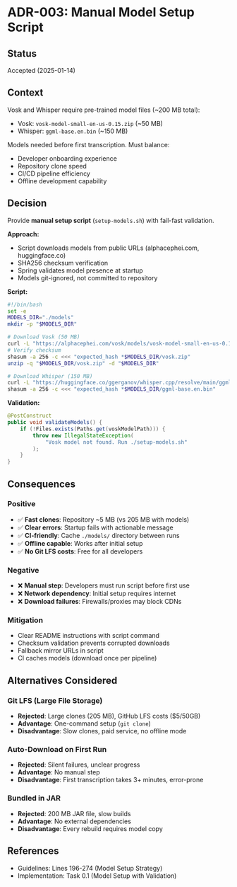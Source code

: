 # ADR-003: Manual Model Setup Script

## Status
Accepted (2025-01-14)

## Context
Vosk and Whisper require pre-trained model files (~200 MB total):
- Vosk: `vosk-model-small-en-us-0.15.zip` (~50 MB)
- Whisper: `ggml-base.en.bin` (~150 MB)

Models needed before first transcription. Must balance:
- Developer onboarding experience
- Repository clone speed
- CI/CD pipeline efficiency
- Offline development capability

## Decision
Provide **manual setup script** (`setup-models.sh`) with fail-fast validation.

**Approach:**
- Script downloads models from public URLs (alphacephei.com, huggingface.co)
- SHA256 checksum verification
- Spring validates model presence at startup
- Models git-ignored, not committed to repository

**Script:**
```bash
#!/bin/bash
set -e
MODELS_DIR="./models"
mkdir -p "$MODELS_DIR"

# Download Vosk (50 MB)
curl -L "https://alphacephei.com/vosk/models/vosk-model-small-en-us-0.15.zip" -o "$MODELS_DIR/vosk.zip"
# Verify checksum
shasum -a 256 -c <<< "expected_hash *$MODELS_DIR/vosk.zip"
unzip -q "$MODELS_DIR/vosk.zip" -d "$MODELS_DIR"

# Download Whisper (150 MB)
curl -L "https://huggingface.co/ggerganov/whisper.cpp/resolve/main/ggml-base.en.bin" -o "$MODELS_DIR/ggml-base.en.bin"
shasum -a 256 -c <<< "expected_hash *$MODELS_DIR/ggml-base.en.bin"
```

**Validation:**
```java
@PostConstruct
public void validateModels() {
    if (!Files.exists(Paths.get(voskModelPath))) {
        throw new IllegalStateException(
            "Vosk model not found. Run ./setup-models.sh"
        );
    }
}
```

## Consequences

### Positive
- ✅ **Fast clones**: Repository ~5 MB (vs 205 MB with models)
- ✅ **Clear errors**: Startup fails with actionable message
- ✅ **CI-friendly**: Cache `./models/` directory between runs
- ✅ **Offline capable**: Works after initial setup
- ✅ **No Git LFS costs**: Free for all developers

### Negative
- ❌ **Manual step**: Developers must run script before first use
- ❌ **Network dependency**: Initial setup requires internet
- ❌ **Download failures**: Firewalls/proxies may block CDNs

### Mitigation
- Clear README instructions with script command
- Checksum validation prevents corrupted downloads
- Fallback mirror URLs in script
- CI caches models (download once per pipeline)

## Alternatives Considered

### Git LFS (Large File Storage)
- **Rejected**: Large clones (205 MB), GitHub LFS costs ($5/50GB)
- **Advantage**: One-command setup (`git clone`)
- **Disadvantage**: Slow clones, paid service, no offline mode

### Auto-Download on First Run
- **Rejected**: Silent failures, unclear progress
- **Advantage**: No manual step
- **Disadvantage**: First transcription takes 3+ minutes, error-prone

### Bundled in JAR
- **Rejected**: 200 MB JAR file, slow builds
- **Advantage**: No external dependencies
- **Disadvantage**: Every rebuild requires model copy

## References
- Guidelines: Lines 196-274 (Model Setup Strategy)
- Implementation: Task 0.1 (Model Setup with Validation)
